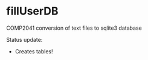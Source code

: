 fillUserDB
==========

COMP2041 conversion of text files to sqlite3 database

Status update:
- Creates tables!
